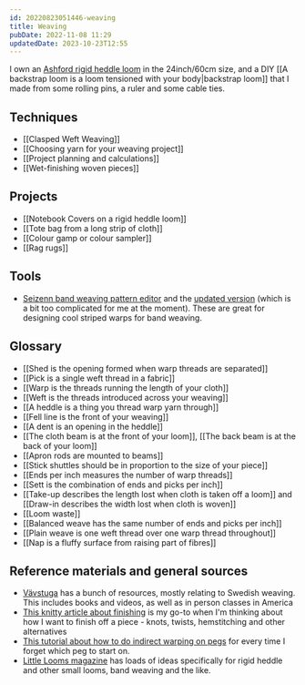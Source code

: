 ```yaml
---
id: 20220823051446-weaving
title: Weaving
pubDate: 2022-11-08 11:29
updatedDate: 2023-10-23T12:55
---
```


I own an [Ashford rigid heddle loom](https://www.winghamwoolwork.co.uk/rigid-heddle-loom.html) in the 24inch/60cm size, and a DIY [[A backstrap loom is a loom tensioned with your body|backstrap loom]] that I made from some rolling pins, a ruler and some cable ties.

## Techniques

- [[Clasped Weft Weaving]]
- [[Choosing yarn for your weaving project]]
- [[Project planning and calculations]]
- [[Wet-finishing woven pieces]]

## Projects

- [[Notebook Covers on a rigid heddle loom]]
- [[Tote bag from a long strip of cloth]]
- [[Colour gamp or colour sampler]]
- [[Rag rugs]]

## Tools

- [Seizenn band weaving pattern editor](https://www.raktres.net/seizenn/editor.html) and the [updated version](https://www.raktres.net/seizenn/) (which is a bit too complicated for me at the moment). These are great for designing cool striped warps for band weaving.

## Glossary

- [[Shed is the opening formed when warp threads are separated]]
- [[Pick is a single weft thread in a fabric]]
- [[Warp is the threads running the length of your cloth]]
- [[Weft is the threads introduced across your weaving]]
- [[A heddle is a thing you thread warp yarn through]]
- [[Fell line is the front of your weaving]]
- [[A dent is an opening in the heddle]]
- [[The cloth beam is at the front of your loom]], [[The back beam is at the back of your loom]]
- [[Apron rods are mounted to beams]]
- [[Stick shuttles should be in proportion to the size of your piece]]
- [[Ends per inch measures the number of warp threads]]
- [[Sett is the combination of ends and picks per inch]]
- [[Take-up describes the length lost when cloth is taken off a loom]] and [[Draw-in describes the width lost when cloth is woven]]
- [[Loom waste]]
- [[Balanced weave has the same number of ends and picks per inch]]
- [[Plain weave is one weft thread over one warp thread throughout]]
- [[Nap is a fluffy surface from raising part of fibres]]

## Reference materials and general sources

- [Vävstuga](https://vavstuga.com) has a bunch of resources, mostly relating to Swedish weaving. This includes books and videos, as well as in person classes in America
- [This knitty article about finishing](https://knitty.com/ISSUEw15/FEATw15GW/FEATw15GW.php) is my go-to when I'm thinking about how I want to finish off a piece - knots, twists, hemstitching and other alternatives
- [This tutorial about how to do indirect warping on pegs](https://www.ashford.co.nz/indirect-warping-on-the-rigid-heddle-loom) for every time I forget which peg to start on.
- [Little Looms magazine](https://littlelooms.com/) has loads of ideas specifically for rigid heddle and other small looms, band weaving and the like.

